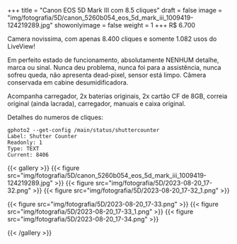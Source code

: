 +++
title = "Canon EOS 5D Mark III com 8.5 cliques"
draft = false
image = "img/fotografia/5D/canon_5260b054_eos_5d_mark_iii_1009419-124219289.jpg"
showonlyimage = false
weight = 1
+++
<span class="price">R$ 6.700</span>

Camera novissima, com apenas 8.400 cliques e somente 1.082 usos do LiveView!
<!--more-->

Em perfeito estado de funcionamento, absolutamente NENHUM detalhe, marca ou sinal. Nunca deu problema, nunca foi para a assistência, nunca sofreu queda, não apresenta dead-pixel, sensor está limpo. Câmera conservada em cabine desumidificadora.

Acompanha carregador, 2x baterias originais, 2x cartão CF de 8GB, correia original (ainda lacrada), carregador, manuais e caixa original.

Detalhes do numeros de cliques:

```
gphoto2 --get-config /main/status/shuttercounter 
Label: Shutter Counter 
Readonly: 1 
Type: TEXT 
Current: 8406
```

{{< gallery >}}
{{< figure src="img/fotografia/5D/canon_5260b054_eos_5d_mark_iii_1009419-124219289.jpg" >}}
{{< figure src="img/fotografia/5D/2023-08-20_17-32.png" >}}
{{< figure src="img/fotografia/5D/2023-08-20_17-32_1.png" >}}

{{< figure src="img/fotografia/5D/2023-08-20_17-33.png" >}}
{{< figure src="img/fotografia/5D/2023-08-20_17-33_1.png" >}}
{{< figure src="img/fotografia/5D/2023-08-20_17-34.png" >}}

{{< /gallery >}}